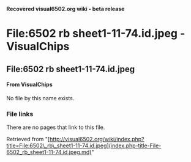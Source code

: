 **Recovered visual6502.org wiki - beta release**

# File:6502 rb sheet1-11-74.id.jpeg - VisualChips

## File:6502 rb sheet1-11-74.id.jpeg

#### From VisualChips

No file by this name exists.

### File links

There are no pages that link to this file.

Retrieved from "[http://visual6502.org/wiki/index.php?title=File:6502\_rb\_sheet1-11-74.id.jpeg](index.php-title-File-6502_rb_sheet1-11-74.id.jpeg.md)"


